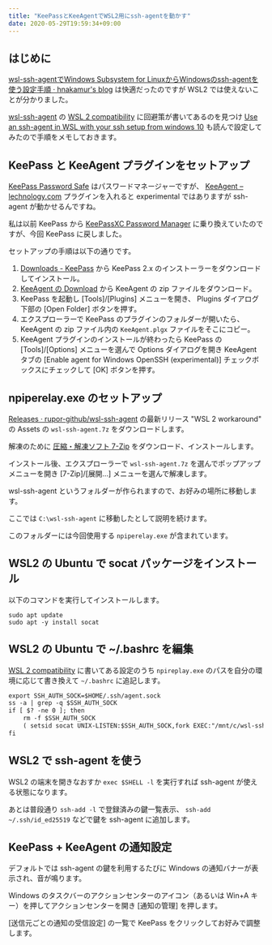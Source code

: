 ```yaml
---
title: "KeePassとKeeAgentでWSL2用にssh-agentを動かす"
date: 2020-05-29T19:59:34+09:00
---
```


## はじめに

[wsl-ssh-agentでWindows Subsystem for LinuxからWindowsのssh-agentを使う設定手順 · hnakamur's blog](/blog/2020/03/06/setup-wsl-ssh-agent/) は快適だったのですが WSL2 では使えないことが分かりました。

[wsl-ssh-agent](https://github.com/rupor-github/wsl-ssh-agent) の
[WSL 2 compatibility](https://github.com/rupor-github/wsl-ssh-agent#wsl-2-compatibility) に回避策が書いてあるのを見つけ
[Use an ssh-agent in WSL with your ssh setup from windows 10](https://medium.com/@pscheit/use-an-ssh-agent-in-wsl-with-your-ssh-setup-in-windows-10-41756755993e) も読んで設定してみたので手順をメモしておきます。

## KeePass と KeeAgent プラグインをセットアップ

[KeePass Password Safe](https://keepass.info/) はパスワードマネージャーですが、 [KeeAgent – lechnology.com](https://lechnology.com/software/keeagent/) プラグインを入れると experimental ではありますが ssh-agent が動かせるんですね。

私は以前 KeePass から [KeePassXC Password Manager](https://keepassxc.org/) に乗り換えていたのですが、今回 KeePass に戻しました。

セットアップの手順は以下の通りです。

1. [Downloads - KeePass](https://keepass.info/download.html) から KeePass 2.x のインストーラーをダウンロードしてインストール。
2. [KeeAgent の Download](https://lechnology.com/software/keeagent/#download) から KeeAgent の zip ファイルをダウンロード。
3. KeePass を起動し [Tools]/[Plugins] メニューを開き、 Plugins ダイアログ下部の [Open Folder] ボタンを押す。
4. エクスプローラーで KeePass のプラグインのフォルダーが開いたら、 KeeAgent の zip ファイル内の `KeeAgent.plgx` ファイルをそこにコピー。
5. KeeAgent プラグインのインストールが終わったら KeePass の [Tools]/[Options] メニューを選んで Options ダイアログを開き KeeAgent タブの [Enable agent for Windows OpenSSH (experimental)] チェックボックスにチェックして [OK] ボタンを押す。

## npiperelay.exe のセットアップ

[Releases · rupor-github/wsl-ssh-agent](https://github.com/rupor-github/wsl-ssh-agent/releases/tag/v1.4.2) の最新リリース "WSL 2 workaround" の Assets の `wsl-ssh-agent.7z` をダウンロードします。

解凍のために [圧縮・解凍ソフト 7-Zip](https://sevenzip.osdn.jp/) をダウンロード、インストールします。

インストール後、エクスプローラーで `wsl-ssh-agent.7z` を選んでポップアップメニューを開き [7-Zip]/[展開...] メニューを選んで解凍します。

wsl-ssh-agent というフォルダーが作られますので、お好みの場所に移動します。

ここでは `C:\wsl-ssh-agent` に移動したとして説明を続けます。

このフォルダーには今回使用する `npiperelay.exe` が含まれています。

## WSL2 の Ubuntu で socat パッケージをインストール

以下のコマンドを実行してインストールします。

```console
sudo apt update
sudo apt -y install socat
```

## WSL2 の Ubuntu で ~/.bashrc を編集

[WSL 2 compatibility](https://github.com/rupor-github/wsl-ssh-agent#wsl-2-compatibility) に書いてある設定のうち `npireplay.exe` のパスを自分の環境に応じて書き換えて `~/.bashrc` に追記します。

```txt
export SSH_AUTH_SOCK=$HOME/.ssh/agent.sock
ss -a | grep -q $SSH_AUTH_SOCK
if [ $? -ne 0 ]; then
    rm -f $SSH_AUTH_SOCK
    ( setsid socat UNIX-LISTEN:$SSH_AUTH_SOCK,fork EXEC:"/mnt/c/wsl-ssh-agent/npiperelay.exe -ei -s //./pipe/openssh-ssh-agent",nofork & ) >/dev/null 2>&1
fi
```

## WSL2 で ssh-agent を使う

WSL2 の端末を開きなおすか `exec $SHELL -l` を実行すれば ssh-agent が使える状態になります。

あとは普段通り `ssh-add -l` で登録済みの鍵一覧表示、 `ssh-add ~/.ssh/id_ed25519` などで鍵を ssh-agent に追加します。

## KeePass + KeeAgent の通知設定

デフォルトでは ssh-agent の鍵を利用するたびに Windows の通知バナーが表示され、音が鳴ります。

Windows のタスクバーのアクションセンターのアイコン（あるいは Win+A キー）を押してアクションセンターを開き [通知の管理] を押します。

[送信元ごとの通知の受信設定] の一覧で KeePass をクリックしてお好みで調整します。
